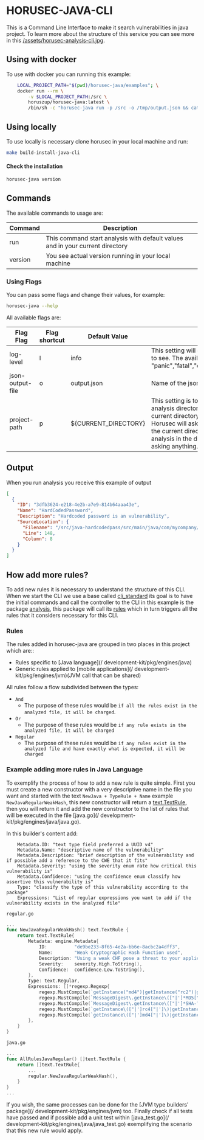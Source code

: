 # HORUSEC-JAVA-CLI
This is a Command Line Interface to make it search vulnerabilities in java project.
To learn more about the structure of this service you can see more in this <a href="../assets/horusec-analysis-cli.jpg">/assets/horusec-analysis-cli.jpg</a>.

## Using with docker
To use with docker you can running this example:
```bash
    LOCAL_PROJECT_PATH="$(pwd)/horusec-java/examples"; \
    docker run --rm \
        -v $LOCAL_PROJECT_PATH:/src \
        horuszup/horusec-java:latest \
        /bin/sh -c "horusec-java run -p /src -o /tmp/output.json && cat /tmp/output.json"
```

## Using locally
To use locally is necessary clone horusec in your local machine and run:
```bash
make build-install-java-cli
```

#### Check the installation
```bash
horusec-java version
```

## Commands
The available commands to usage are:

| Command | Description |
|---------|-------------|
| run     | This command start analysis with default values and in your current directory |
| version | You see actual version running in your local machine |

### Using Flags
You can pass some flags and change their values, for example:
```bash
horusec-java --help
```

All available flags are:

| Flag Flag        | Flag shortcut | Default Value        | Description |
|------------------|---------------|----------------------|-------------|
| log-level        | l             | info                 | This setting will define what level of logging I want to see. The available levels are: "panic","fatal","error","warn","info","debug","trace" |
| json-output-file | o             | output.json          | Name of the json file to save result of the analysis |
| project-path     | p             | ${CURRENT_DIRECTORY} | This setting is to know if I want to change the analysis directory and do not want to run in the current directory. If this value is not passed, Horusec will ask if you want to run the analysis in the current directory. If you pass it it will start the analysis in the directory informed by you without asking anything. |

## Output
When you run analysis you receive this example of output
```json
[
  {
    "ID": "3dfb3624-e218-4e2b-a7e9-814b64aaa43e",
    "Name": "HardCodedPassword",
    "Description": "Hardcoded password is an vulnerability",
    "SourceLocation": {
      "Filename": "/src/java-hardcodedpass/src/main/java/com/mycompany/app/App.java",
      "Line": 148,
      "Column": 8
    }
  }
]
```

## How add more rules?
To add new rules it is necessary to understand the structure of this CLI. When we start the CLI we use a base called [cli_standard](/development-kit/pkg/cli_standard) its goal is to have the initial commands and call the controller to the CLI in this example is the package [analysis](/development-kit/pkg/engines/java/analysis), this package will call its [rules](/development-kit/pkg/engines/java/analysis) which in turn triggers all the rules that it considers necessary for this CLI.
### Rules
The rules added in horusec-java are grouped in two places in this project which are::
* Rules specific to [Java language](/ development-kit/pkg/engines/java)
* Generic rules applied to [mobile applications](/ development-kit/pkg/engines/jvm)(JVM call that can be shared)

All rules follow a flow subdivided between the types:
* `And`
    * The purpose of these rules would be `if all the rules exist in the analyzed file, it will be charged`. 
* `Or`
    * The purpose of these rules would be `if any rule exists in the analyzed file, it will be charged`
* `Regular`
    * The purpose of these rules would be `if any rules exist in the analyzed file and have exactly what is expected, it will be charged`  

### Example adding more rules in Java Language
To exemplify the process of how to add a new rule is quite simple. First you must create a new constructor with a very descriptive name in the file you want and started with the text `NewJava + TypeRule + Name` example `NewJavaRegularWeakHash`, this new constructor will return a [text.TextRule](https://github.com/ZupIT/horusec-engine/text), then you will return it and add the new constructor to the list of rules that will be executed in the file [java.go](/ development-kit/pkg/engines/java/java.go).

In this builder's content add:
```text
    Metadata.ID: "text type field preferred a UUID v4"
    Metadata.Name: "descriptive name of the vulnerability"
    Metadata.Description: "brief description of the vulnerability and if possible add a reference to the CWE that it fits"
    Metadata.Severity: "using the severity enum rate how critical this vulnerability is"
    Metadata.Confidence: "using the confidence enum classify how assertive this vulnerability is"
    Type: "classify the type of this vulnerability according to the package"
    Expressions: "List of regular expressions you want to add if the vulnerability exists in the analyzed file"
```

`regular.go`
```go
...
func NewJavaRegularWeakHash() text.TextRule {
	return text.TextRule{
		Metadata: engine.Metadata{
			ID:          "de9be233-8f65-4e2a-bb6e-8acbc2a4dff3",
			Name:        "Weak Cryptographic Hash Function used",
			Description: "Using a weak CHF pose a threat to your application security since it can be vulnerable to a number of attacks that could lead to data leaking, improper access of features and resources of your infrastructure and even rogue sessions. For more information checkout the CWE-327 (https://cwe.mitre.org/data/definitions/327.html) advisory.",
			Severity:    severity.High.ToString(),
			Confidence:  confidence.Low.ToString(),
		},
		Type: text.Regular,
		Expressions: []*regexp.Regexp{
			regexp.MustCompile(`getInstance("md4")|getInstance("rc2")|getInstance("rc4")|getInstance("RC4")|getInstance("RC2")|getInstance("MD4")`),
			regexp.MustCompile(`MessageDigest\.getInstance\(["|']*MD5["|']*\)|MessageDigest\.getInstance\(["|']*md5["|']*\)|DigestUtils\.md5\(`),
			regexp.MustCompile(`MessageDigest\.getInstance\(["|']*SHA-?1["|']*\)|MessageDigest\.getInstance\(["|']*sha-?1["|']*\)|DigestUtils\.sha\(|DigestUtils\.getSha1Digest\(`),
			regexp.MustCompile(`getInstance\(["|']rc4["|']\)|getInstance\(["|']RC4["|']\)|getInstance\(["|']RC2["|']\)|getInstance\(["|']rc2["|']\)`),
			regexp.MustCompile(`getInstance\(["|']md4["|']\)|getInstance\(["|']MD4["|']\)|getInstance\(["|']md2["|']\)|getInstance\(["|']MD2["|']\)`),
		},
	}
}
```

`java.go`
```go
...
func AllRulesJavaRegular() []text.TextRule {
    return []text.TextRule{
        ...
        regular.NewJavaRegularWeakHash(),
    }
}
...
```

If you wish, the same processes can be done for the [JVM type builders' package](/ development-kit/pkg/engines/jvm) too.
Finally check if all tests have passed and if possible add a unit test within [java_test.go](/ development-kit/pkg/engines/java/java_test.go) exemplifying the scenario that this new rule would apply.
